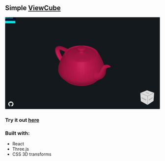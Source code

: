 ## Simple [**ViewCube**](https://www.autodeskresearch.com/publications/viewcube)

![example](src/assets/iamges/../images/three-viewcube.gif)

### Try it out [here](https://leemun1.github.io/three-viewcube)

### Built with:

- React
- Three.js
- CSS 3D transforms
